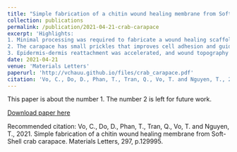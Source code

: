 ```yaml
---
title: "Simple fabrication of a chitin wound healing membrane from Soft-Shell crab carapace"
collection: publications
permalink: /publication/2021-04-21-crab-carapace
excerpt: 'Highlights:
1. Minimal processing was required to fabricate a wound healing scaffold from soft-shell crab carapace.
2. The carapace has small prickles that improves cell adhesion and guide cell migration.
3. Epidermis-dermis reattachment was accelerated, and wound topography improved upon scaffold application.'
date: 2021-04-21
venue: 'Materials Letters'
paperurl: 'http://vchauu.github.io/files/crab_carapace.pdf'
citation: 'Vo, C., Do, D., Phan, T., Tran, Q., Vo, T. and Nguyen, T., 2021. Simple fabrication of a chitin wound healing membrane from Soft-Shell crab carapace. Materials Letters, 297, p.129995'
---
```

This paper is about the number 1. The number 2 is left for future work.

[Download paper here](http://vchauu.github.io/files/crab_carapace.pdf)

Recommended citation: Vo, C., Do, D., Phan, T., Tran, Q., Vo, T. and Nguyen, T., 2021. Simple fabrication of a chitin wound healing membrane from Soft-Shell crab carapace. Materials Letters, 297, p.129995.
